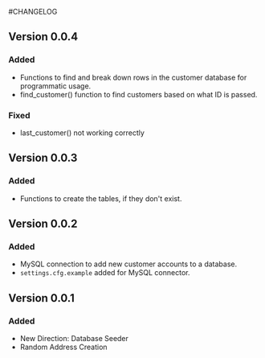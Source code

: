 #CHANGELOG

## Version 0.0.4
### Added
 - Functions to find and break down rows in the customer database for programmatic usage.
 - find_customer() function to find customers based on what ID is passed.

### Fixed
 - last_customer() not working correctly


## Version 0.0.3
### Added
 - Functions to create the tables, if they don't exist.


## Version 0.0.2
### Added
 - MySQL connection to add new customer accounts to a database.
 - `settings.cfg.example` added for MySQL connector.


## Version 0.0.1
### Added
 - New Direction: Database Seeder
 - Random Address Creation